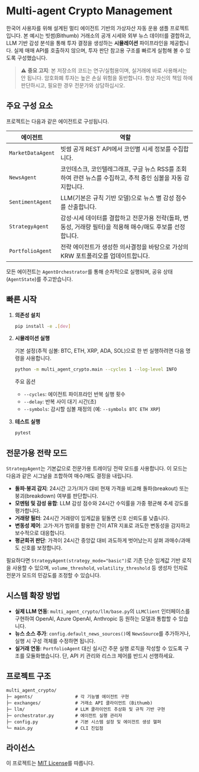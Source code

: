 # Multi-agent Crypto Management

한국어 사용자를 위해 설계된 멀티 에이전트 기반의 가상자산 자동 운용 샘플 프로젝트입니다. 본 예시는 빗썸(Bithumb) 거래소의 공개 시세와 외부 뉴스 데이터를 결합하고, LLM 기반 감성 분석을 통해 투자 결정을 생성하는 **시뮬레이션** 파이프라인을 제공합니다. 실제 매매 API를 호출하지 않으며, 투자 판단 참고용 구조를 빠르게 실험해 볼 수 있도록 구성했습니다.

> ⚠️ **중요 고지**: 본 저장소의 코드는 연구/실험용이며, 실거래에 바로 사용해서는 안 됩니다. 암호화폐 투자는 높은 손실 위험을 동반합니다. 항상 자신의 책임 하에 판단하시고, 필요한 경우 전문가와 상담하십시오.

## 주요 구성 요소

프로젝트는 다음과 같은 에이전트로 구성됩니다.

| 에이전트 | 역할 |
|----------|------|
| `MarketDataAgent` | 빗썸 공개 REST API에서 코인별 시세 정보를 수집합니다. |
| `NewsAgent` | 코인데스크, 코인텔레그래프, 구글 뉴스 RSS를 조회하여 관련 뉴스를 수집하고, 추적 중인 심볼을 자동 감지합니다. |
| `SentimentAgent` | LLM(기본은 규칙 기반 모델)으로 뉴스 별 감성 점수를 산출합니다. |
| `StrategyAgent` | 감성·시세 데이터를 결합하고 전문가용 전략(돌파, 변동성, 거래량 필터)을 적용해 매수/매도 후보를 선정합니다. |
| `PortfolioAgent` | 전략 에이전트가 생성한 의사결정을 바탕으로 가상의 KRW 포트폴리오를 업데이트합니다. |

모든 에이전트는 `AgentOrchestrator`를 통해 순차적으로 실행되며, 공유 상태(`AgentState`)를 주고받습니다.

## 빠른 시작

1. **의존성 설치**

   ```bash
   pip install -e .[dev]
   ```

2. **시뮬레이션 실행**

   기본 설정(추적 심볼: BTC, ETH, XRP, ADA, SOL)으로 한 번 실행하려면 다음 명령을 사용합니다.

   ```bash
   python -m multi_agent_crypto.main --cycles 1 --log-level INFO
   ```

   주요 옵션

   - `--cycles`: 에이전트 파이프라인 반복 실행 횟수
   - `--delay`: 반복 사이 대기 시간(초)
   - `--symbols`: 감시할 심볼 재정의 (예: `--symbols BTC ETH XRP`)

3. **테스트 실행**

   ```bash
   pytest
   ```

## 전문가용 전략 모드

`StrategyAgent`는 기본값으로 전문가용 트레이딩 전략 모드를 사용합니다. 이 모드는 다음과 같은 시그널을 조합하여 매수/매도 결정을 내립니다.

- **돌파·붕괴 감지**: 24시간 고가/저가 대비 현재 가격을 비교해 돌파(breakout) 또는 붕괴(breakdown) 여부를 판단합니다.
- **모멘텀 및 감성 융합**: LLM 감성 점수와 24시간 수익률을 가중 평균해 추세 강도를 평가합니다.
- **거래량 필터**: 24시간 거래량이 임계값을 밑돌면 신호 신뢰도를 낮춥니다.
- **변동성 제어**: 고가·저가 범위를 활용한 간이 ATR 지표로 과도한 변동성을 감지하고 보수적으로 대응합니다.
- **평균회귀 판단**: 가격이 24시간 중앙값 대비 과도하게 벗어났는지 살펴 과매수/과매도 신호를 보정합니다.

필요하다면 `StrategyAgent(strategy_mode="basic")`로 기존 단순 임계값 기반 로직을 사용할 수 있으며, `volume_threshold`, `volatility_threshold` 등 생성자 인자로 전문가 모드의 민감도를 조정할 수 있습니다.

## 시스템 확장 방법

- **실제 LLM 연동**: `multi_agent_crypto/llm/base.py`의 `LLMClient` 인터페이스를 구현하여 OpenAI, Azure OpenAI, Anthropic 등 원하는 모델과 통합할 수 있습니다.
- **뉴스 소스 추가**: `config.default_news_sources()`에 `NewsSource`를 추가하거나, 실행 시 구성 객체를 수정하면 됩니다.
- **실거래 연동**: `PortfolioAgent` 대신 실시간 주문 실행 로직을 작성할 수 있도록 구조를 모듈화했습니다. 단, API 키 관리와 리스크 제어를 반드시 선행하세요.

## 프로젝트 구조

```
multi_agent_crypto/
├─ agents/                # 각 기능별 에이전트 구현
├─ exchanges/             # 거래소 API 클라이언트 (Bithumb)
├─ llm/                   # LLM 클라이언트 추상화 및 규칙 기반 구현
├─ orchestrator.py        # 에이전트 실행 관리자
├─ config.py              # 기본 시스템 설정 및 에이전트 생성 헬퍼
└─ main.py                # CLI 진입점
```

## 라이선스

이 프로젝트는 [MIT License](LICENSE.md)를 따릅니다.
